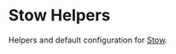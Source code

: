Stow Helpers
============
Helpers and default configuration for [Stow](https://gnu.org/software/stow/).
